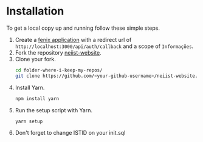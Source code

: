 # Installation

To get a local copy up and running follow these simple steps.

1. Create a [fenix application](https://fenix.tecnico.ulisboa.pt/personal/external-applications/#/applications) with a redirect url of `http://localhost:3000/api/auth/callback` and a scope of `Informações`.
2. Fork the repository [neiist-website](https://github.com/neiist-dev/neiist-website.git).
3. Clone your fork.
   ```sh
   cd folder-where-i-keep-my-repos/
   git clone https://github.com/<your-github-username>/neiist-website.git
   ```
4. Install Yarn.
   ```sh
   npm install yarn
   ```
5. Run the setup script with Yarn.
   ```sh
   yarn setup
   ```
6. Don't forget to change ISTID on your init.sql